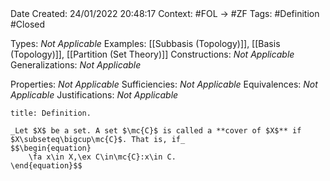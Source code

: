 <br />
<br />

Date Created: 24/01/2022 20:48:17
Context: #FOL $\to$ #ZF
Tags: #Definition #Closed 

Types: _Not Applicable_
Examples: [[Subbasis (Topology)]], [[Basis (Topology)]], [[Partition (Set Theory)]]
Constructions: _Not Applicable_
Generalizations: _Not Applicable_

Properties: _Not Applicable_
Sufficiencies: _Not Applicable_
Equivalences: _Not Applicable_
Justifications: _Not Applicable_

``` ad-Definition
title: Definition.

_Let $X$ be a set. A set $\mc{C}$ is called a **cover of $X$** if $X\subseteq\bigcup\mc{C}$. That is, if_
$$\begin{equation}
    \fa x\in X,\ex C\in\mc{C}:x\in C.
\end{equation}$$

```
